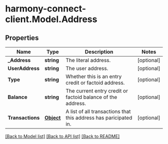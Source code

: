 # harmony-connect-client.Model.Address
## Properties

Name | Type | Description | Notes
------------ | ------------- | ------------- | -------------
**_Address** | **string** | The literal address. | [optional] 
**UserAddress** | **string** | The user address. | [optional] 
**Type** | **string** | Whether this is an entry credit or factoid address. | [optional] 
**Balance** | **string** | The current entry credit or factoid balance of the address. | [optional] 
**Transactions** | [**Object**](.md) | A list of all transactions that this address has paricipated in. | [optional] 

[[Back to Model list]](../README.md#documentation-for-models) [[Back to API list]](../README.md#documentation-for-api-endpoints) [[Back to README]](../README.md)

